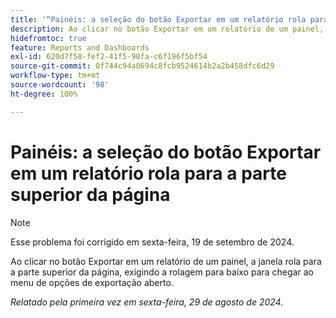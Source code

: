 ```yaml
---
title: '“Painéis: a seleção do botão Exportar em um relatório rola para a parte superior da página”'
description: Ao clicar no botão Exportar em um relatório de um painel, a janela rola para a parte superior da página, exigindo a rolagem para baixo para chegar ao menu de opções de exportação aberto.
hidefromtoc: true
feature: Reports and Dashboards
exl-id: 620d7f58-fef2-41f5-90fa-c6f196f5bf54
source-git-commit: 0f744c94a0694c8fcb9524614b2a2b458dfc6d29
workflow-type: tm+mt
source-wordcount: '98'
ht-degree: 100%

---
```


# Painéis: a seleção do botão Exportar em um relatório rola para a parte superior da página

>[!NOTE]
>
>Esse problema foi corrigido em sexta-feira, 19 de setembro de 2024.

Ao clicar no botão Exportar em um relatório de um painel, a janela rola para a parte superior da página, exigindo a rolagem para baixo para chegar ao menu de opções de exportação aberto.

_Relatado pela primeira vez em sexta-feira, 29 de agosto de 2024._
